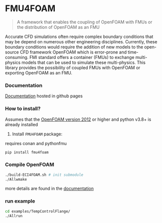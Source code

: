 # FMU4FOAM

> A framework that enables the coupling of OpenFOAM with FMUs or the distribution of OpenFOAM as an FMU


Accurate CFD simulations often require complex boundary conditions that may be depend on numerous other engineering disciplines. Currently, these boundary conditions would require the addition of new models to the open-source CFD framework OpenFOAM which is error-prone and time-consuming. FMI standard offers a container (FMUs) to exchange multi-physics models that can be used to simulate these multi-physics. This library provides the possibility of coupled FMUs with OpenFOAM or exporting OpenFOAM as an FMU.

### Documentation


[Documentation](https://DLR-RY.github.io/FMU4FOAM/) hosted in github pages


### How to install?

Assumes that the [OpenFOAM version 2012](https://www.openfoam.com/download/release-history) or higher and python v3.8+ is already installed

1. Install `FMU4FOAM` package:

requires conan and pythonfmu
```bash
pip install fmu4foam
```
### Compile OpenFOAM

```bash
./build-ECI4FOAM.sh # init submodule
./Allwmake
```

more details are found in the [documentation](https://DLR-RY.github.io/FMU4FOAM/)

### run example


```bash
cd examples/TempControlFlange/
./Allrun
```

